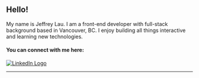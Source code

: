 ## Hello!

My name is Jeffrey Lau. I am a front-end developer with full-stack background based in Vancouver, BC. I enjoy building all things interactive and learning new technologies.

#### You can connect with me here:

[![LinkedIn Logo](https://img.shields.io/badge/LinkedIn-0A66C2?labelColor=0A66C2&style=social&logo=linkedin&logoColor=0A66C2 "LinkedIn Logo")](https://www.linkedin.com/in/jayell-dev/)

---

<!-- ### Technologies & Tools

![](https://img.shields.io/badge/React-00979D?labelColor=292929&style=flat&logoWidth=15&logo=react&logoColor=ffffff&")
![](https://img.shields.io/badge/Vue.js-00979D?labelColor=292929&style=flat&logoWidth=15&logo=vue.js&logoColor=ffffff&")
![](https://img.shields.io/badge/Angular-00979D?labelColor=292929&style=flat&logoWidth=15&logo=angular&logoColor=ffffff&")
![](https://img.shields.io/badge/GraphQL-00979D?labelColor=292929&style=flat&logoWidth=15&logo=graphql&logoColor=ffffff&")

![](https://img.shields.io/badge/JavaScript-00979D?labelColor=292929&style=flat&logoWidth=15&logo=javascript&logoColor=ffffff&")
![](https://img.shields.io/badge/TypeScript-00979D?labelColor=292929&style=flat&logoWidth=15&logo=typescript&logoColor=ffffff&")
![](https://img.shields.io/badge/Python-00979D?labelColor=292929&style=flat&logoWidth=15&logo=python&logoColor=ffffff&")
![](https://img.shields.io/badge/HTML5-00979D?labelColor=292929&style=flat&logoWidth=15&logo=html5&logoColor=ffffff&")
![](https://img.shields.io/badge/CSS3-00979D?labelColor=292929&style=flat&logoWidth=15&logo=css3&logoColor=ffffff&")

![](https://img.shields.io/badge/Firebase-00979D?labelColor=292929&style=flat&logoWidth=15&logo=firebase&logoColor=ffffff&")
![](https://img.shields.io/badge/Mongo_DB-00979D?labelColor=292929&style=flat&logoWidth=15&logo=mongodb&logoColor=ffffff&")
![](https://img.shields.io/badge/PostgreSQL-00979D?labelColor=292929&style=flat&logoWidth=15&logo=postgresql&logoColor=ffffff&")


### Currently Learning

![](https://img.shields.io/badge/Flutter-00979D?labelColor=292929&style=flat&logoWidth=15&logo=flutter&logoColor=ffffff&")
![](https://img.shields.io/badge/Dart-00979D?labelColor=292929&style=flat&logoWidth=15&logo=dart&logoColor=ffffff&")
-->
